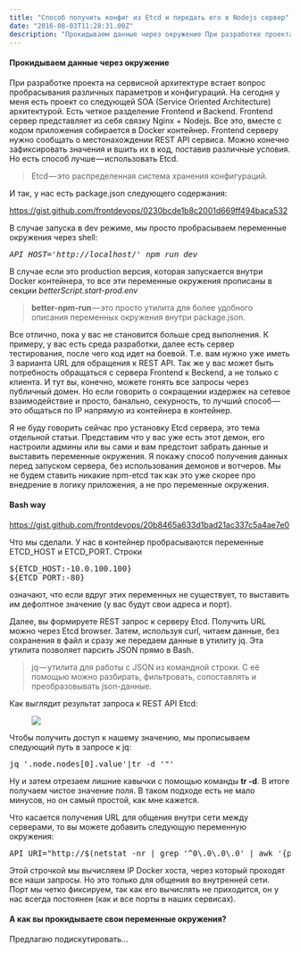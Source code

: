 ```yaml
---
title: "Способ получить конфиг из Etcd и передать его в Nodejs сервер"
date: "2016-08-03T11:28:31.00Z"
description: "Прокидываем данные через окружение При разработке проекта на сервисной архитектуре встает вопрос пробрасывания различных парамет"
---
```


<!--kg-card-begin: html--><h4>Прокидываем данные через окружение</h4>
<p>При разработке проекта на сервисной архитектуре встает вопрос пробрасывания различных параметров и конфигураций. На сегодня у меня есть проект со следующей SOA (Service Oriented Architecture) архитектурой. Есть четкое разделение Frontend и Backend. Frontend сервер представляет из себя связку Nginx + Nodejs. Все это, вместе с кодом приложения собирается в Docker контейнер. Frontend серверу нужно сообщать о местонахождении REST API сервиса. Можно конечно зафиксировать значения и вшить их в код, поставив различные условия. Но есть способ лучше — использовать Etcd.</p>
<blockquote><p>Etcd — это распределенная система хранения конфигураций.</p></blockquote>
<p>И так, у нас есть package.json следующего содержания:</p>
<p><a href="https://gist.github.com/frontdevops/0230bcde1b8c2001d669ff494baca532">https://gist.github.com/frontdevops/0230bcde1b8c2001d669ff494baca532</a></p>
<p>В случае запуска в dev режиме, мы просто пробрасываем переменные окружения через shell:</p>
<pre><em>API_HOST='http://localhost/' npm run dev</em></pre>
<p>В случае если это production версия, которая запускается внутри Docker контейнера, то все эти переменные окружения прописаны в секции <em>betterScript.start-prod.env</em></p>
<blockquote><p>
<strong>better-npm-run </strong>— это просто утилита для более удобного описания переменных окружения внутри package.json.</p></blockquote>
<p>Все отлично, пока у вас не становится больше сред выполнения. К примеру, у вас есть среда разработки, далее есть сервер тестирования, после чего код идет на боевой. Т.е. вам нужно уже иметь 3 варианта URL для обращения к REST API. Так же у вас может быть потребность обращаться с сервера Frontend к Beckend, а не только с клиента. И тут вы, конечно, можете гонять все запросы через публичный домен. Но если говорить о сокращении издержек на сетевое взаимодействие и просто, банально, секурность, то лучший способ — это общаться по IP напрямую из контейнера в контейнер.</p>
<p>Я не буду говорить сейчас про установку Etcd сервера, это тема отдельной статьи. Представим что у вас уже есть этот демон, его настроили админы или вы сами и вам предстоит забрать данные и выставить переменные окружения. Я покажу способ получения данных перед запуском сервера, без использования демонов и вотчеров. Мы не будем ставить никакие npm-etcd так как это уже скорее про внедрение в логику приложения, а не про переменные окружения.</p>
<h4>Bash way</h4>
<p><a href="https://gist.github.com/frontdevops/20b8465a633d1bad21ac337c5a4ae7e0">https://gist.github.com/frontdevops/20b8465a633d1bad21ac337c5a4ae7e0</a></p>
<p>Что мы сделали. У нас в контейнер пробрасываются переменные ETCD_HOST и ETCD_PORT. Строки</p>
<pre>${ETCD_HOST:-10.0.100.100}<br>${ETCD_PORT:-80}</pre>
<p>означают, что если вдруг этих переменных не существует, то выставить им дефолтное значение (у вас будут свои адреса и порт).</p>
<p>Далее, вы формируете REST запрос к серверу Etcd. Получить URL можно через Etcd browser. Затем, используя curl, читаем данные, без сохранения в файл и сразу же передаем данные в утилиту jq. Эта утилита позволяет парсить JSON прямо в Bash.</p>
<blockquote><p>jq — утилита для работы с JSON из командной строки. С её помощью можно разбирать, фильтровать, сопоставлять и преобразовывать json-данные.</p></blockquote>
<p>Как выглядит результат запроса к REST API Etcd:</p>
<figure>
<p><img data-width="1206" data-height="594" src="https://cdn-images-1.medium.com/max/800/1*Or6_UjOdmpzuPIyU8ErfMw.png"><br />
</figure>
<p>Чтобы получить доступ к нашему значению, мы прописываем следующий путь в запросе к jq:</p>
<pre>jq '.node.nodes[0].value'|tr -d '"'</pre>
<p>Ну и затем отрезаем лишние кавычки с помощью команды <strong>tr -d</strong>. В итоге получаем чистое значение поля. В таком подходе есть не мало минусов, но он самый простой, как мне кажется.</p>
<p>Что касается получения URL для общения внутри сети между серверами, то вы можете добавить следующую переменную окружения:</p>
<pre>API_URI="http://$(netstat -nr | grep '^0\.0\.0\.0' | awk '{print $2}'):48884"</pre>
<p>Этой строчкой мы вычисляем IP Docker хоста, через который проходят все наши запросы. Но это только для общения во внутренней сети. Порт мы четко фиксируем, так как его вычислять не приходится, он у нас всегда постоянен (как и все порты в наших сервисах).</p>
<h4>А как вы прокидываете свои переменные окружения?</h4>
<p>Предлагаю подискутировать…</p>
<!--kg-card-end: html-->

